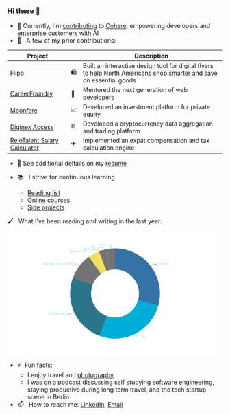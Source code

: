 ### Hi there 👋

- 🤖 Currently, I'm [contributing](https://github.com/tanzimcohere) to [Cohere](https://cohere.com/): empowering developers and enterprise customers with AI
- 🔭 &nbsp; A few of my prior contributions:

| Project                                                                      |     | Description                                                                                                          |
| ---------------------------------------------------------------------------- | --- | -------------------------------------------------------------------------------------------------------------------- |
| [Flipp](https://flipp.com/home)                                              | 🛍️  | Built an interactive design tool for digital flyers to help North Americans shop smarter and save on essential goods |
| [CareerFoundry](https://careerfoundry.com/)                                  | 🌱  | Mentored the next generation of web developers                                                                       |
| [Moonfare](https://www.moonfare.com/)                                        | 📈  | Developed an investment platform for private equity                                                                  |
| [Diginex Access](https://learn.eqonex.com/news/understanding-diginex-access) | ⛓️  | Developed a cryptocurrency data aggregation and trading platform                                                     |
| [ReloTalent Salary Calculator](https://www.relotalent.com/salary-calculator) | ✈️  | Implemented an expat compensation and tax calculation engine                                                         |

- :briefcase: See additional deltails on my [resume](https://mtanzim.com/work/resume.pdf)

- :books: &nbsp; I strive for continuous learning

  - [Reading list](https://github.com/users/mtanzim/projects/9)
  - [Online courses](https://github.com/users/mtanzim/projects/4)
  - [Side projects](https://github.com/users/mtanzim/projects/5)

:paintbrush: &nbsp; What I've been reading and writing in the last year:

<!-- START_WAKA -->

![Language Statistics](waka1732422653868.png "Languages")

<!-- END_WAKA -->

- ⚡&nbsp; Fun facts:
  - I enjoy travel and [photography](https://mtanzim.com/play/photography/2023/)
  - I was on a [podcast](https://open.spotify.com/episode/5u3gXFNGomUkKimQHE9sgG?si=Op9ZjqG-RcuyWr9Uek2TvA) discussing self studying software engineering, staying productive during long term travel, and the tech startup scene in Berlin
- 📫 &nbsp; How to reach me: [LinkedIn](https://www.linkedin.com/in/tanzim-mokammel), [Email](mailto:mtanzim@gmail.com)
